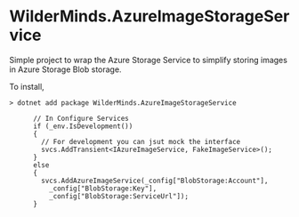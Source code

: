 # WilderMinds.AzureImageStorageService

Simple project to wrap the Azure Storage Service to simplify storing images in Azure Storage Blob storage. 

To install, 

```
> dotnet add package WilderMinds.AzureImageStorageService
```

```
      // In Configure Services
      if (_env.IsDevelopment())
      {
        // For development you can jsut mock the interface
        svcs.AddTransient<IAzureImageService, FakeImageService>(); 
      }
      else
      {
        svcs.AddAzureImageService(_config["BlobStorage:Account"], 
          _config["BlobStorage:Key"], 
          _config["BlobStorage:ServiceUrl"]);
      }

```